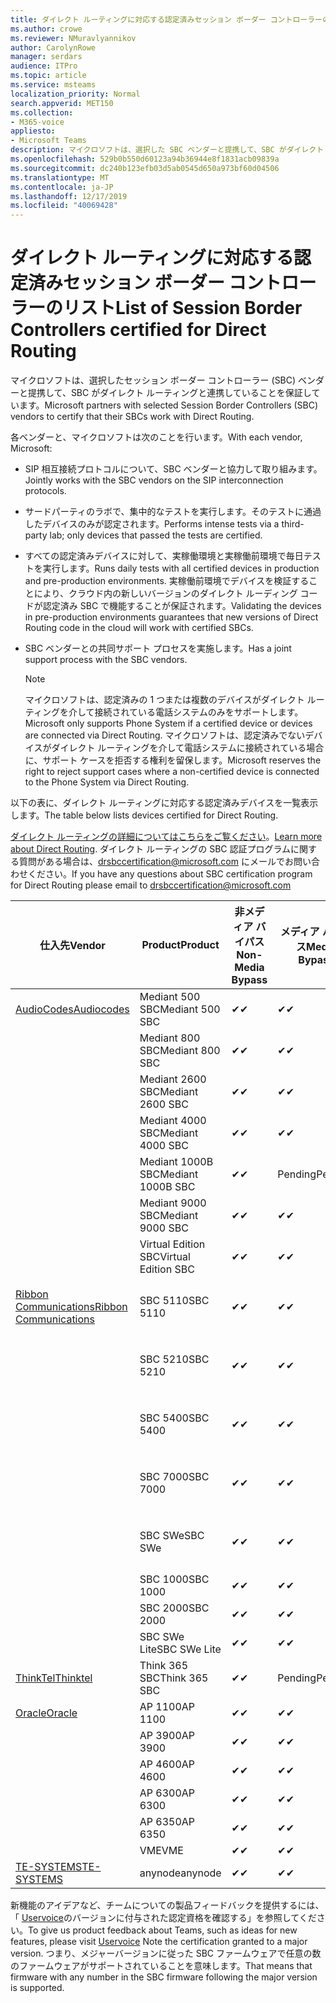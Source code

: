 ```yaml
---
title: ダイレクト ルーティングに対応する認定済みセッション ボーダー コントローラーのリスト
ms.author: crowe
ms.reviewer: NMuravlyannikov
author: CarolynRowe
manager: serdars
audience: ITPro
ms.topic: article
ms.service: msteams
localization_priority: Normal
search.appverid: MET150
ms.collection:
- M365-voice
appliesto:
- Microsoft Teams
description: マイクロソフトは、選択した SBC ベンダーと提携して、SBC がダイレクト ルーティングと連携することを保証しています。
ms.openlocfilehash: 529b0b550d60123a94b36944e8f1831acb09839a
ms.sourcegitcommit: dc240b123efb03d5ab0545d650a973bf60d04506
ms.translationtype: MT
ms.contentlocale: ja-JP
ms.lasthandoff: 12/17/2019
ms.locfileid: "40069428"
---
```

# <a name="list-of-session-border-controllers-certified-for-direct-routing"></a><span data-ttu-id="a2c70-103">ダイレクト ルーティングに対応する認定済みセッション ボーダー コントローラーのリスト</span><span class="sxs-lookup"><span data-stu-id="a2c70-103">List of Session Border Controllers certified for Direct Routing</span></span>

<span data-ttu-id="a2c70-104">マイクロソフトは、選択したセッション ボーダー コントローラー (SBC) ベンダーと提携して、SBC がダイレクト ルーティングと連携していることを保証しています。</span><span class="sxs-lookup"><span data-stu-id="a2c70-104">Microsoft partners with selected Session Border Controllers (SBC) vendors to certify that their SBCs work with Direct Routing.</span></span> 

<span data-ttu-id="a2c70-105">各ベンダーと、マイクロソフトは次のことを行います。</span><span class="sxs-lookup"><span data-stu-id="a2c70-105">With each vendor, Microsoft:</span></span> 

- <span data-ttu-id="a2c70-106">SIP 相互接続プロトコルについて、SBC ベンダーと協力して取り組みます。</span><span class="sxs-lookup"><span data-stu-id="a2c70-106">Jointly works with the SBC vendors on the SIP interconnection protocols.</span></span>
- <span data-ttu-id="a2c70-107">サードパーティのラボで、集中的なテストを実行します。そのテストに通過したデバイスのみが認定されます。</span><span class="sxs-lookup"><span data-stu-id="a2c70-107">Performs intense tests via a third-party lab; only devices that passed the tests are certified.</span></span> 
- <span data-ttu-id="a2c70-108">すべての認定済みデバイスに対して、実稼働環境と実稼働前環境で毎日テストを実行します。</span><span class="sxs-lookup"><span data-stu-id="a2c70-108">Runs daily tests with all certified devices in production and pre-production environments.</span></span> <span data-ttu-id="a2c70-109">実稼働前環境でデバイスを検証することにより、クラウド内の新しいバージョンのダイレクト ルーディング コードが認定済み SBC で機能することが保証されます。</span><span class="sxs-lookup"><span data-stu-id="a2c70-109">Validating the devices in pre-production environments guarantees that new versions of Direct Routing code in the cloud will work with certified SBCs.</span></span> 
- <span data-ttu-id="a2c70-110">SBC ベンダーとの共同サポート プロセスを実施します。</span><span class="sxs-lookup"><span data-stu-id="a2c70-110">Has a joint support process with the SBC vendors.</span></span>


  > [!NOTE]
  > <span data-ttu-id="a2c70-111">マイクロソフトは、認定済みの 1 つまたは複数のデバイスがダイレクト ルーティングを介して接続されている電話システムのみをサポートします。</span><span class="sxs-lookup"><span data-stu-id="a2c70-111">Microsoft only supports Phone System if a certified device or devices are connected via Direct Routing.</span></span> <span data-ttu-id="a2c70-112">マイクロソフトは、認定済みでないデバイスがダイレクト ルーティングを介して電話システムに接続されている場合に、サポート ケースを拒否する権利を留保します。</span><span class="sxs-lookup"><span data-stu-id="a2c70-112">Microsoft reserves the right to reject support cases where a non-certified device is connected to the Phone System via Direct Routing.</span></span> 

<span data-ttu-id="a2c70-113">以下の表に、ダイレクト ルーティングに対応する認定済みデバイスを一覧表示します。</span><span class="sxs-lookup"><span data-stu-id="a2c70-113">The table below lists devices certified for Direct Routing.</span></span> 

<span data-ttu-id="a2c70-114">[ダイレクト ルーティングの詳細についてはこちらをご覧ください](https://aka.ms/dr)。</span><span class="sxs-lookup"><span data-stu-id="a2c70-114">[Learn more about Direct Routing](https://aka.ms/dr).</span></span> <span data-ttu-id="a2c70-115">ダイレクト ルーティングの SBC 認証プログラムに関する質問がある場合は、drsbccertification@microsoft.com にメールでお問い合わせください。</span><span class="sxs-lookup"><span data-stu-id="a2c70-115">If you have any questions about SBC certification program for Direct Routing please email to drsbccertification@microsoft.com</span></span>


|                                                       <span data-ttu-id="a2c70-116">仕入先</span><span class="sxs-lookup"><span data-stu-id="a2c70-116">Vendor</span></span>                                                        |       <span data-ttu-id="a2c70-117">Product</span><span class="sxs-lookup"><span data-stu-id="a2c70-117">Product</span></span>       | <span data-ttu-id="a2c70-118">非メディア バイパス</span><span class="sxs-lookup"><span data-stu-id="a2c70-118">Non-Media Bypass</span></span> | <span data-ttu-id="a2c70-119">メディア バイパス</span><span class="sxs-lookup"><span data-stu-id="a2c70-119">Media Bypass</span></span> | <span data-ttu-id="a2c70-120">ソフトウェア バージョン</span><span class="sxs-lookup"><span data-stu-id="a2c70-120">Software Version</span></span> | <span data-ttu-id="a2c70-121">E911 プロバイダーとの間の vaidated</span><span class="sxs-lookup"><span data-stu-id="a2c70-121">Vaidated with E911 providers</span></span> | <span data-ttu-id="a2c70-122">ELIN 対応</span><span class="sxs-lookup"><span data-stu-id="a2c70-122">ELIN capable</span></span>
|---------------------------------------------------------------------------------------------------------------------|---------------------|------------------|--------------|------------------|-----------------|------------------|
| [<span data-ttu-id="a2c70-123">AudioCodes</span><span class="sxs-lookup"><span data-stu-id="a2c70-123">Audiocodes</span></span>](https://www.audiocodes.com/solutions-products/products/products-for-microsoft-365/direct-routing-for-microsoft-teams) |   <span data-ttu-id="a2c70-124">Mediant 500 SBC</span><span class="sxs-lookup"><span data-stu-id="a2c70-124">Mediant 500 SBC</span></span>   |     <span data-ttu-id="a2c70-125">&#10004;</span><span class="sxs-lookup"><span data-stu-id="a2c70-125">&#10004;</span></span>     |   <span data-ttu-id="a2c70-126">&#10004;</span><span class="sxs-lookup"><span data-stu-id="a2c70-126">&#10004;</span></span>    |  <span data-ttu-id="a2c70-127">7.20</span><span class="sxs-lookup"><span data-stu-id="a2c70-127">7.20A.250</span></span>   |
|                                                                                                                     |   <span data-ttu-id="a2c70-128">Mediant 800 SBC</span><span class="sxs-lookup"><span data-stu-id="a2c70-128">Mediant 800 SBC</span></span>   |     <span data-ttu-id="a2c70-129">&#10004;</span><span class="sxs-lookup"><span data-stu-id="a2c70-129">&#10004;</span></span>     |   <span data-ttu-id="a2c70-130">&#10004;</span><span class="sxs-lookup"><span data-stu-id="a2c70-130">&#10004;</span></span>     |  <span data-ttu-id="a2c70-131">7.20</span><span class="sxs-lookup"><span data-stu-id="a2c70-131">7.20A.250</span></span>   |    |    |
|                                                                                                                     |  <span data-ttu-id="a2c70-132">Mediant 2600 SBC</span><span class="sxs-lookup"><span data-stu-id="a2c70-132">Mediant 2600 SBC</span></span>   |     <span data-ttu-id="a2c70-133">&#10004;</span><span class="sxs-lookup"><span data-stu-id="a2c70-133">&#10004;</span></span>     |   <span data-ttu-id="a2c70-134">&#10004;</span><span class="sxs-lookup"><span data-stu-id="a2c70-134">&#10004;</span></span>    |  <span data-ttu-id="a2c70-135">7.20</span><span class="sxs-lookup"><span data-stu-id="a2c70-135">7.20A.250</span></span>   |     |    |    
|                                                                                                                     |  <span data-ttu-id="a2c70-136">Mediant 4000 SBC</span><span class="sxs-lookup"><span data-stu-id="a2c70-136">Mediant 4000 SBC</span></span>   |     <span data-ttu-id="a2c70-137">&#10004;</span><span class="sxs-lookup"><span data-stu-id="a2c70-137">&#10004;</span></span>     |   <span data-ttu-id="a2c70-138">&#10004;</span><span class="sxs-lookup"><span data-stu-id="a2c70-138">&#10004;</span></span>     |  <span data-ttu-id="a2c70-139">7.20</span><span class="sxs-lookup"><span data-stu-id="a2c70-139">7.20A.250</span></span>   |     |    |    
|                                                                                                                     | <span data-ttu-id="a2c70-140">Mediant 1000B  SBC</span><span class="sxs-lookup"><span data-stu-id="a2c70-140">Mediant 1000B  SBC</span></span>  |     <span data-ttu-id="a2c70-141">&#10004;</span><span class="sxs-lookup"><span data-stu-id="a2c70-141">&#10004;</span></span>     |   <span data-ttu-id="a2c70-142">Pending</span><span class="sxs-lookup"><span data-stu-id="a2c70-142">Pending</span></span>     |  <span data-ttu-id="a2c70-143">7.20</span><span class="sxs-lookup"><span data-stu-id="a2c70-143">7.20A.250</span></span>  |    |    |    
|                                                                                                                     | <span data-ttu-id="a2c70-144">Mediant 9000 SBC</span><span class="sxs-lookup"><span data-stu-id="a2c70-144">Mediant 9000  SBC</span></span>  |     <span data-ttu-id="a2c70-145">&#10004;</span><span class="sxs-lookup"><span data-stu-id="a2c70-145">&#10004;</span></span>     |   <span data-ttu-id="a2c70-146">&#10004;</span><span class="sxs-lookup"><span data-stu-id="a2c70-146">&#10004;</span></span>     |  <span data-ttu-id="a2c70-147">7.20</span><span class="sxs-lookup"><span data-stu-id="a2c70-147">7.20A.250</span></span>   |    |    |                                                                       
|                                                                                                                     | <span data-ttu-id="a2c70-148">Virtual Edition SBC</span><span class="sxs-lookup"><span data-stu-id="a2c70-148">Virtual Edition SBC</span></span> |     <span data-ttu-id="a2c70-149">&#10004;</span><span class="sxs-lookup"><span data-stu-id="a2c70-149">&#10004;</span></span>     |   <span data-ttu-id="a2c70-150">&#10004;</span><span class="sxs-lookup"><span data-stu-id="a2c70-150">&#10004;</span></span>     |  <span data-ttu-id="a2c70-151">7.20</span><span class="sxs-lookup"><span data-stu-id="a2c70-151">7.20A.250</span></span> |    |    |    
|  [<span data-ttu-id="a2c70-152">Ribbon Communications</span><span class="sxs-lookup"><span data-stu-id="a2c70-152">Ribbon Communications</span></span>](https://ribboncommunications.com/solutions/enterprise-solutions/microsoft-skype-business)  |      <span data-ttu-id="a2c70-153">SBC 5110</span><span class="sxs-lookup"><span data-stu-id="a2c70-153">SBC 5110</span></span>       |     <span data-ttu-id="a2c70-154">&#10004;</span><span class="sxs-lookup"><span data-stu-id="a2c70-154">&#10004;</span></span>     |   <span data-ttu-id="a2c70-155">&#10004;</span><span class="sxs-lookup"><span data-stu-id="a2c70-155">&#10004;</span></span>    |       <span data-ttu-id="a2c70-156">V6.2</span><span class="sxs-lookup"><span data-stu-id="a2c70-156">V6.2</span></span>       |  <span data-ttu-id="a2c70-157">自分の自分の自分の ado</span><span class="sxs-lookup"><span data-stu-id="a2c70-157">Intrado ERS</span></span> <br><span data-ttu-id="a2c70-158">@ @ @ @ @</span><span class="sxs-lookup"><span data-stu-id="a2c70-158">Intrado EGW</span></span> |   <span data-ttu-id="a2c70-159">いいえ</span><span class="sxs-lookup"><span data-stu-id="a2c70-159">No</span></span> |    
|                                                                                                                     |      <span data-ttu-id="a2c70-160">SBC 5210</span><span class="sxs-lookup"><span data-stu-id="a2c70-160">SBC 5210</span></span>       |     <span data-ttu-id="a2c70-161">&#10004;</span><span class="sxs-lookup"><span data-stu-id="a2c70-161">&#10004;</span></span>     |  <span data-ttu-id="a2c70-162">&#10004;</span><span class="sxs-lookup"><span data-stu-id="a2c70-162">&#10004;</span></span>    |       <span data-ttu-id="a2c70-163">V6.2</span><span class="sxs-lookup"><span data-stu-id="a2c70-163">V6.2</span></span>       |   <span data-ttu-id="a2c70-164">自分の自分の自分の ado</span><span class="sxs-lookup"><span data-stu-id="a2c70-164">Intrado ERS</span></span> <br><span data-ttu-id="a2c70-165">@ @ @ @ @</span><span class="sxs-lookup"><span data-stu-id="a2c70-165">Intrado EGW</span></span>  | <span data-ttu-id="a2c70-166">いいえ</span><span class="sxs-lookup"><span data-stu-id="a2c70-166">No</span></span>   |    
|                                                                                                                     |      <span data-ttu-id="a2c70-167">SBC 5400</span><span class="sxs-lookup"><span data-stu-id="a2c70-167">SBC 5400</span></span>       |     <span data-ttu-id="a2c70-168">&#10004;</span><span class="sxs-lookup"><span data-stu-id="a2c70-168">&#10004;</span></span>     |   <span data-ttu-id="a2c70-169">&#10004;</span><span class="sxs-lookup"><span data-stu-id="a2c70-169">&#10004;</span></span>   |       <span data-ttu-id="a2c70-170">V6.2</span><span class="sxs-lookup"><span data-stu-id="a2c70-170">V6.2</span></span>       |  <span data-ttu-id="a2c70-171">自分の自分の自分の ado</span><span class="sxs-lookup"><span data-stu-id="a2c70-171">Intrado ERS</span></span> <br><span data-ttu-id="a2c70-172">@ @ @ @ @</span><span class="sxs-lookup"><span data-stu-id="a2c70-172">Intrado EGW</span></span>    |<span data-ttu-id="a2c70-173">いいえ</span><span class="sxs-lookup"><span data-stu-id="a2c70-173">No</span></span>|    
|                                                                                                                     |      <span data-ttu-id="a2c70-174">SBC 7000</span><span class="sxs-lookup"><span data-stu-id="a2c70-174">SBC 7000</span></span>       |     <span data-ttu-id="a2c70-175">&#10004;</span><span class="sxs-lookup"><span data-stu-id="a2c70-175">&#10004;</span></span>     |   <span data-ttu-id="a2c70-176">&#10004;</span><span class="sxs-lookup"><span data-stu-id="a2c70-176">&#10004;</span></span>    |       <span data-ttu-id="a2c70-177">V6.2</span><span class="sxs-lookup"><span data-stu-id="a2c70-177">V6.2</span></span>       |   <span data-ttu-id="a2c70-178">自分の自分の自分の ado</span><span class="sxs-lookup"><span data-stu-id="a2c70-178">Intrado ERS</span></span> <br><span data-ttu-id="a2c70-179">@ @ @ @ @</span><span class="sxs-lookup"><span data-stu-id="a2c70-179">Intrado EGW</span></span>  |  <span data-ttu-id="a2c70-180">いいえ</span><span class="sxs-lookup"><span data-stu-id="a2c70-180">No</span></span>  |    
|                                                                                                                     |       <span data-ttu-id="a2c70-181">SBC SWe</span><span class="sxs-lookup"><span data-stu-id="a2c70-181">SBC SWe</span></span>       |     <span data-ttu-id="a2c70-182">&#10004;</span><span class="sxs-lookup"><span data-stu-id="a2c70-182">&#10004;</span></span>     |   <span data-ttu-id="a2c70-183">&#10004;</span><span class="sxs-lookup"><span data-stu-id="a2c70-183">&#10004;</span></span>   |       <span data-ttu-id="a2c70-184">V6.2</span><span class="sxs-lookup"><span data-stu-id="a2c70-184">V6.2</span></span>       |   <span data-ttu-id="a2c70-185">自分の自分の自分の ado</span><span class="sxs-lookup"><span data-stu-id="a2c70-185">Intrado ERS</span></span> <br><span data-ttu-id="a2c70-186">@ @ @ @ @</span><span class="sxs-lookup"><span data-stu-id="a2c70-186">Intrado EGW</span></span> |   <span data-ttu-id="a2c70-187">いいえ</span><span class="sxs-lookup"><span data-stu-id="a2c70-187">No</span></span> |    
|                                                                                                                     |      <span data-ttu-id="a2c70-188">SBC 1000</span><span class="sxs-lookup"><span data-stu-id="a2c70-188">SBC 1000</span></span>       |     <span data-ttu-id="a2c70-189">&#10004;</span><span class="sxs-lookup"><span data-stu-id="a2c70-189">&#10004;</span></span>     |   <span data-ttu-id="a2c70-190">&#10004;</span><span class="sxs-lookup"><span data-stu-id="a2c70-190">&#10004;</span></span>    |      <span data-ttu-id="a2c70-191">v8.0.1</span><span class="sxs-lookup"><span data-stu-id="a2c70-191">v8.0.1</span></span>     |     |    |    
|                                                                                                                     |      <span data-ttu-id="a2c70-192">SBC 2000</span><span class="sxs-lookup"><span data-stu-id="a2c70-192">SBC 2000</span></span>       |     <span data-ttu-id="a2c70-193">&#10004;</span><span class="sxs-lookup"><span data-stu-id="a2c70-193">&#10004;</span></span>     |   <span data-ttu-id="a2c70-194">&#10004;</span><span class="sxs-lookup"><span data-stu-id="a2c70-194">&#10004;</span></span>   |     <span data-ttu-id="a2c70-195">v8.0.1</span><span class="sxs-lookup"><span data-stu-id="a2c70-195">v8.0.1</span></span>     |    |    |    
|                                                                                                                     |    <span data-ttu-id="a2c70-196">SBC SWe Lite</span><span class="sxs-lookup"><span data-stu-id="a2c70-196">SBC SWe Lite</span></span>     |     <span data-ttu-id="a2c70-197">&#10004;</span><span class="sxs-lookup"><span data-stu-id="a2c70-197">&#10004;</span></span>     |  <span data-ttu-id="a2c70-198">&#10004;</span><span class="sxs-lookup"><span data-stu-id="a2c70-198">&#10004;</span></span>    |      <span data-ttu-id="a2c70-199">v8.0.1</span><span class="sxs-lookup"><span data-stu-id="a2c70-199">v8.0.1</span></span>    |     |    |    
|                     [<span data-ttu-id="a2c70-200">ThinkTel</span><span class="sxs-lookup"><span data-stu-id="a2c70-200">Thinktel</span></span>](https://www.thinktel.ca/services/think-365/think-365-overview/)                      |    <span data-ttu-id="a2c70-201">Think 365 SBC</span><span class="sxs-lookup"><span data-stu-id="a2c70-201">Think 365 SBC</span></span>    |     <span data-ttu-id="a2c70-202">&#10004;</span><span class="sxs-lookup"><span data-stu-id="a2c70-202">&#10004;</span></span>     |   <span data-ttu-id="a2c70-203">Pending</span><span class="sxs-lookup"><span data-stu-id="a2c70-203">Pending</span></span>    |       <span data-ttu-id="a2c70-204">V1.4</span><span class="sxs-lookup"><span data-stu-id="a2c70-204">V1.4</span></span>       |     |    |    
|                     [<span data-ttu-id="a2c70-205">Oracle</span><span class="sxs-lookup"><span data-stu-id="a2c70-205">Oracle</span></span>](https://www.oracle.com/industries/communications/enterprise-session-border-controller/microsoft.html)                      |    <span data-ttu-id="a2c70-206">AP 1100</span><span class="sxs-lookup"><span data-stu-id="a2c70-206">AP 1100</span></span>      |    <span data-ttu-id="a2c70-207">&#10004;</span><span class="sxs-lookup"><span data-stu-id="a2c70-207">&#10004;</span></span>     |    <span data-ttu-id="a2c70-208">&#10004;</span><span class="sxs-lookup"><span data-stu-id="a2c70-208">&#10004;</span></span>    |   <span data-ttu-id="a2c70-209">8.3.0.0.1</span><span class="sxs-lookup"><span data-stu-id="a2c70-209">8.3.0.0.1</span></span> |    |    |    
|                                                                                                                    |    <span data-ttu-id="a2c70-210">AP 3900</span><span class="sxs-lookup"><span data-stu-id="a2c70-210">AP 3900</span></span>           |    <span data-ttu-id="a2c70-211">&#10004;</span><span class="sxs-lookup"><span data-stu-id="a2c70-211">&#10004;</span></span>     |    <span data-ttu-id="a2c70-212">&#10004;</span><span class="sxs-lookup"><span data-stu-id="a2c70-212">&#10004;</span></span>   |   <span data-ttu-id="a2c70-213">8.3.0.0.1</span><span class="sxs-lookup"><span data-stu-id="a2c70-213">8.3.0.0.1</span></span>  |    |    |    
|                                                                                                                    |      <span data-ttu-id="a2c70-214">AP 4600</span><span class="sxs-lookup"><span data-stu-id="a2c70-214">AP 4600</span></span>         |    <span data-ttu-id="a2c70-215">&#10004;</span><span class="sxs-lookup"><span data-stu-id="a2c70-215">&#10004;</span></span>   |    <span data-ttu-id="a2c70-216">&#10004;</span><span class="sxs-lookup"><span data-stu-id="a2c70-216">&#10004;</span></span>     |     <span data-ttu-id="a2c70-217">8.3.0.0.1</span><span class="sxs-lookup"><span data-stu-id="a2c70-217">8.3.0.0.1</span></span>  |   |    |    
|                                                                                                                    |      <span data-ttu-id="a2c70-218">AP 6300</span><span class="sxs-lookup"><span data-stu-id="a2c70-218">AP 6300</span></span>         |    <span data-ttu-id="a2c70-219">&#10004;</span><span class="sxs-lookup"><span data-stu-id="a2c70-219">&#10004;</span></span>   |    <span data-ttu-id="a2c70-220">&#10004;</span><span class="sxs-lookup"><span data-stu-id="a2c70-220">&#10004;</span></span>     |     <span data-ttu-id="a2c70-221">8.3.0.0.1</span><span class="sxs-lookup"><span data-stu-id="a2c70-221">8.3.0.0.1</span></span>  |   |    |    
|                                                                                                                   |      <span data-ttu-id="a2c70-222">AP 6350</span><span class="sxs-lookup"><span data-stu-id="a2c70-222">AP 6350</span></span>           |    <span data-ttu-id="a2c70-223">&#10004;</span><span class="sxs-lookup"><span data-stu-id="a2c70-223">&#10004;</span></span>   |    <span data-ttu-id="a2c70-224">&#10004;</span><span class="sxs-lookup"><span data-stu-id="a2c70-224">&#10004;</span></span>    |     <span data-ttu-id="a2c70-225">8.3.0.0.1</span><span class="sxs-lookup"><span data-stu-id="a2c70-225">8.3.0.0.1</span></span>  |        |    |                                            
|                                                                                                                    |      <span data-ttu-id="a2c70-226">VME</span><span class="sxs-lookup"><span data-stu-id="a2c70-226">VME</span></span>           |    <span data-ttu-id="a2c70-227">&#10004;</span><span class="sxs-lookup"><span data-stu-id="a2c70-227">&#10004;</span></span>    |    <span data-ttu-id="a2c70-228">&#10004;</span><span class="sxs-lookup"><span data-stu-id="a2c70-228">&#10004;</span></span>    |     <span data-ttu-id="a2c70-229">8.3.0.0.1</span><span class="sxs-lookup"><span data-stu-id="a2c70-229">8.3.0.0.1</span></span>   |    |    |    
|                     [<span data-ttu-id="a2c70-230">TE-SYSTEMS</span><span class="sxs-lookup"><span data-stu-id="a2c70-230">TE-SYSTEMS</span></span>](https://www.anynode.de/anynode-and-microsoft-teams/)                               |     <span data-ttu-id="a2c70-231">anynode</span><span class="sxs-lookup"><span data-stu-id="a2c70-231">anynode</span></span>         |     <span data-ttu-id="a2c70-232">&#10004;</span><span class="sxs-lookup"><span data-stu-id="a2c70-232">&#10004;</span></span>   |  <span data-ttu-id="a2c70-233">&#10004;</span><span class="sxs-lookup"><span data-stu-id="a2c70-233">&#10004;</span></span>   |      <span data-ttu-id="a2c70-234">v3.16.2</span><span class="sxs-lookup"><span data-stu-id="a2c70-234">v3.16.2</span></span>      |     |    |    

<span data-ttu-id="a2c70-235">新機能のアイデアなど、チームについての製品フィードバックを提供するには、「 [Uservoice](https://microsoftteams.uservoice.com)のバージョンに付与された認定資格を確認する」を参照してください。</span><span class="sxs-lookup"><span data-stu-id="a2c70-235">To give us product feedback about Teams, such as ideas for new features, please visit [Uservoice](https://microsoftteams.uservoice.com) Note the certification granted to a major version.</span></span> <span data-ttu-id="a2c70-236">つまり、メジャーバージョンに従った SBC ファームウェアで任意の数のファームウェアがサポートされていることを意味します。</span><span class="sxs-lookup"><span data-stu-id="a2c70-236">That means that firmware with any number in the SBC firmware following the major version is supported.</span></span>
